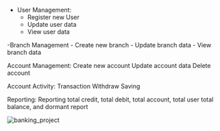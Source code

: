 - User Management:
    - Register new User
    - Update user data
    - View user data
  
-Branch Management
    - Create new branch
    - Update branch data
    - View branch data

Account Management:
  Create new account
  Update account data
  Delete account

Account Activity:
  Transaction
  Withdraw
  Saving
  
Reporting:
  Reporting total credit, total debit, total account, total user
            total balance, and dormant report
  



![banking_project](https://user-images.githubusercontent.com/49120668/174479842-b81bdc5d-fbf5-49f0-8ba0-c45b7f87170d.png)
